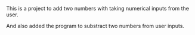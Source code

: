 This is a project to add two numbers with taking numerical inputs from the user.

And also added the program to substract two numbers from user inputs.

